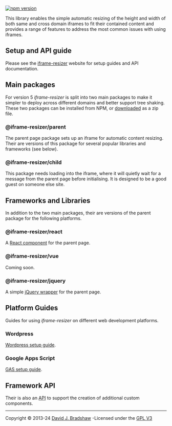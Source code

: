 [<img src="https://iframe-resizer.com/logo-full.svg" alt="" title="" style="margin-bottom: -20px">](https://iframe-resizer.com)

[![npm version](https://badge.fury.io/js/@iframe-resizer%2Fcore.svg)](https://badge.fury.io/js/@iframe-resizer%2Fparent)
 <!--
[![NPM Downloads](https://img.shields.io/npm/dm/iframe-resizer.svg)](https://npm-stat.com/charts.html?package=iframe-resizer&from=2014-12-31)
[![](https://data.jsdelivr.com/v1/package/npm/iframe-resizer/badge?style=rounded)](https://www.jsdelivr.com/package/npm/iframe-resizer) 

-->

This library enables the simple automatic resizing of the height and width of both same and cross domain iframes to fit their contained content and provides a range of features to address the most common issues with using iframes.


## Setup and API guide

Please see the [iframe-resizer](https://iframe-resizer.com) website for setup guides and API documentation.


## Main packages

For version 5 _iframe-resizer_ is split into two main packages to make it simpler to deploy across different domains and better support tree shaking. These two packages can be installed from NPM, or [downloaded](https://github.com/davidjbradshaw/iframe-resizer/raw/master/iframe-resizer.zip) as a zip file.

### @iframe-resizer/parent

The parent page package sets up an iframe for automatic content resizing. Their are versions of this package for several popular libraries and frameworks (see below).

### @iframe-resizer/child

This package needs loading into the iframe, where it will quietly wait for a message from the parent page before initialising. It is designed to be a good guest on someone else site.


## Frameworks and Libraries

In addition to the two main packages, their are versions of the parent package for the following platforms.

### @iframe-resizer/react

A [React component](https://iframe-resizer.com/frameworks/react/) for the parent page.

### @iframe-resizer/vue

Coming soon.

### @iframe-resizer/jquery

A simple [jQuery wrapper](https://iframe-resizer.com/frameworks/jquery/) for the parent page.

## Platform Guides

Guides for using _iframe-resizer_ on different web development platforms.

### Wordpress

[Wordpress setup guide](https://iframe-resizer.com/guides/wordpress/).

### Google Apps Script

[GAS setup guide](https://iframe-resizer.com/guides/google_apps_script/).

## Framework API

Their is also an [API](https://iframe-resizer.com/frameworks/api/) to support the creation of additional custom components.

---
Copyright &copy; 2013-24 [David J. Bradshaw](https://github.com/davidjbradshaw) -Licensed under the [GPL V3](LICENSE)

